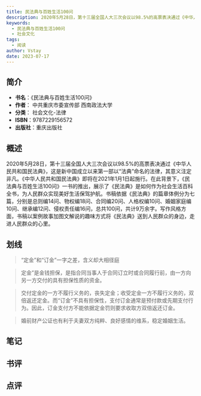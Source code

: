 ```yaml
---
title: 民法典与百姓生活100问
description: 2020年5月28日，第十三届全国人大三次会议以98.5%的高票表决通过《中华人民共和国民法典》，这是新中国成立以来第一部以“法典”命名的法律，其意义注定非凡。《中华人民共和国民法典》即将在2021年1月1日起施行。在此背景下，《民法典与百姓生活100问》
keywords:
  - 民法典与百姓生活100问
  - 社会文化
tags:
  - 阅读
author: Vstay
date: 2023-07-17
---
```


## 简介

- **书名**：《民法典与百姓生活100问》
- **作者**： 中共重庆市委宣传部 西南政法大学
- **分类**： 社会文化-法律
- **ISBN**：9787229156572
- **出版社**：重庆出版社

## 概述

2020年5月28日，第十三届全国人大三次会议以98.5%的高票表决通过《中华人民共和国民法典》，这是新中国成立以来第一部以“法典”命名的法律，其意义注定非凡。《中华人民共和国民法典》即将在2021年1月1日起施行。在此背景下，《民法典与百姓生活100问》一书的推出，展示了《民法典》是如何作为社会生活百科全书，为人民群众实现美好生活保驾护航。书稿依据《民法典》的篇章体例分为七篇，分别是总则编14问、物权编18问、合同编20问、人格权编10问、婚姻家庭编10问、继承编12问、侵权责任编16问，总共100问，共计9万余字。写作风格方面，书稿以案例故事加图文解说的趣味方式将《民法典》送到人民群众的身边，走进人民群众的心里。

## 划线 
 

> “定金”和“订金”一字之差，含义却大相径庭 

> 定金”是金钱担保，是指合同当事人于合同订立时或合同履行前，由一方向另一方交付的具有担保性质的资金。 

> 交付定金的一方不履行义务的，丧失定金；收受定金一方不履行义务的，双倍返还定金。而“订金”不具有担保性，支付订金通常是预付款或先期支付行为。因此，订金支付方不能依据定金罚则要求收取方双倍返还订金。 

> 婚前财产公证也有利于夫妻双方纯粹、良好感情的维系，稳定婚姻生活。

## 笔记


## 书评


## 点评
